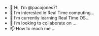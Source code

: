 - 👋 Hi, I’m @pacojones71
- 👀 I’m interested in Real Time computing...
- 🌱 I’m currently learning Real Time OS...
- 💞️ I’m looking to collaborate on ...
- 📫 How to reach me ...

<!---
pacojones71/pacojones71 is a ✨ special ✨ repository because its `README.md` (this file) appears on your GitHub profile.
You can click the Preview link to take a look at your changes.
--->
